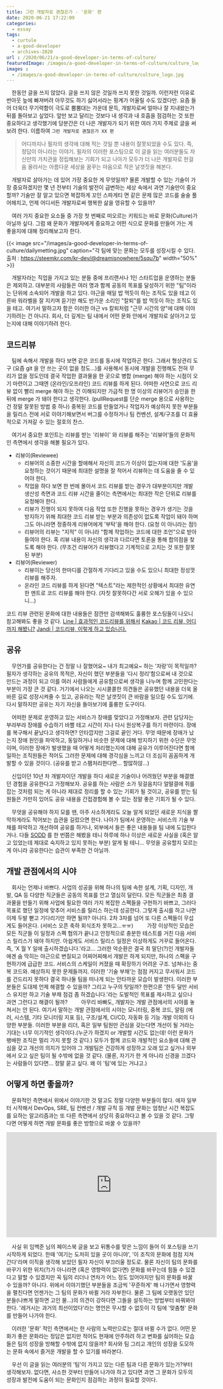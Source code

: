 ```yaml
---
title: 그런 개발자로 괜찮은가 - '문화' 편
date: 2020-06-21 17:22:09
categories:
  - essay
tags: 
  - curtule
  - a-good-developer
  - archives-2020
url : /2020/06/21/a-good-developer-in-terms-of-culture/
featuredImage: /images/a-good-developer-in-terms-of-culture/culture_logo.jpg
images :
  - /images/a-good-developer-in-terms-of-culture/culture_logo.jpg
---
```


　한동안 글을 쓰지 않았다. 글을 쓰지 않은 것일까 쓰지 못한 것일까. 이런저런 이유로 번아웃 늪에 빠져버려 아무것도 하기 싫어서라는 핑계가 어울릴 수도 있겠다만. <!--more -->요즘 들어 더욱더 무기력함이 극도로 뿜뿜대는 가운데 문득, 개발자로써 얼마나 잘 지내왔는가 뒤를 돌아보고 싶었다. 앞만 보고 달리는 것보다 내 생각과 내 호흡을 점검하는 것 또한 중요하다고 생각했기에 당분간은 더 나은 개발자가 되기 위한 여러 가지 주제로 글을 써보려 한다.
이름하여 `그런 개발자로 괜찮은가 XX 편`
> 어디까지나 필자의 생각에 대해 적는 것일 뿐 내용이 잘못되었을 수도 있다. 즉, 정답이 아니라는 이야기. 필자의 이러한 포스팅으로 이 글을 읽는 여러분들도 자신만의 가치관을 정립해보는 기회가 되고 나아가 모두가 더 나은 개발자로 한걸음 올라서는 아름다운 세상을 꿈꾸는 마음으로 작은 날갯짓을 해본다.

　개발자로 살아가는 데 있어 가장 중요한 게 무엇일까? 물론 개발할 수 있는 기술이 가장 중요하겠지만 몇 년 전부터 기술의 발전이 급변하는 세상 속에서 과연 기술만이 중요할까? 기술만 잘 알고 있으면 복잡하게 꼬인 스파게티 면 같은 문제 많은 코드를 술술 풀어헤치고, 언제 어디서든 개발자로써 행복한 삶을 영유할 수 있을까?

　여러 가지 중요한 요소들 중 가장 첫 번째로 떠오르는 키워드는 바로 문화(Culture)가 아닐까 싶다. 그럼 왜 문화가 개발자에게 중요하고 어떤 식으로 문화를 만들어 가는 게 좋을지에 대해 정리해보고자 한다.

{{< image src="/images/a-good-developer-in-terms-of-culture/dailymetting.jpg" caption="각 팀에 맞는 문화는 모두를 성장시킬 수 있다. <br>출처 : https://steemkr.com/kr-dev/@dreamisnowhere/5squ7b" width="50%" >}}

　개발자라는 직업을 가지고 있는 분들 중에 프리랜서나 1인 스타트업을 운영하는 분들은 제외하고. 대부분의 사람들은 여러 명과 함께 공동의 목표를 달성하기 위한 "팀"이라는 단위에 소속되어 개발을 하고 있다. 야근을 매일 밥 먹듯이 하는 조직도 있을 테고 이른바 워라벨을 잘 지키며 듣기만 해도 반가운 소리인 "칼퇴"를 밥 먹듯이 하는 조직도 있을 테고. 여기서 말하고자 함은 이러한 야근 vs 칼퇴처럼 "근무 시간의 양"에 대해 이야기하려는 건 아니다. 회사, 더 깊게는 팀 내에서 어떤 문화 안에서 개발자로 살아가고 있는지에 대해 이야기하려 한다.

## 코드리뷰
　팀에 속해서 개발을 하다 보면 같은 코드를 동시에 작업하곤 한다. 그래서 형상관리 도구 (요즘 git 을 안 쓰는 곳이 없을 정도...)를 사용해서 동시에 개발을 진행해도 전혀 무리가 없을 정도인데 결국 작업한 결과물을 한 곳으로 병합 (merge) 해야 하는 시점이 오기 마련이고 그때엔 (온라인/오프라인) 코드 리뷰를 하게 된다. 어떠한 사연으로 코드 리뷰 없이 빨리 merge 해야 하는 건 이해되지만 가급적 한 명 이상의 리뷰어가 승인을 한 뒤에 merge 가 돼야 한다고 생각한다. (pullRequest를 단순 merge 용으로 사용하는 건 정말 잘못된 방법 중 하나) 중복된 코드를 만들었거나 작업자가 예상하지 못한 부분들을 릴리스 전에 서로 이야기해보면서 버그를 수정하거나 팀 컨벤션, 설계/구조를 더 효율적으로 가져갈 수 있는 절호의 찬스.

　여기서 중요한 포인트는 리뷰를 받는 '리뷰이' 와 리뷰를 해주는 '리뷰어'들의 문화적인 측면에서 생각을 해볼 필요가 있다.
- 리뷰이(Reviewee)
  - 리뷰어의 소중한 시간을 할애해서 자신의 코드가 이상이 없는지에 대한 '도움'을 요청하는 것이기 때문에 최대한 설명을 잘 적어서 리뷰하는 데 도움을 줄 수 있어야 한다.
  - 작업을 하다 보면 한 번에 몰아서 코드 리뷰를 받는 경우가 대부분이지만 개발 생산성 측면과 코드 리뷰 시간을 줄이는 측면에서는 최대한 작은 단위로 리뷰를 요청해야 한다.
  - 리뷰가 진행이 되지 못하여 다음 작업 또한 진행을 못하는 경우가 생기는 것을 방지하기 위해 최대한 코드 리뷰 받는 부분과 의존성이 없도록 작업이 돼야 하며 그도 아니라면 정중하게 리뷰어에게 '부탁'을 해야 한다. (요청 이 아니라는 점!)
  - 리뷰어의 리뷰는 "지적" 이 아니라 "함께 작업하는 코드에 대한 조언"으로 받아들여야 한다. 혹 리뷰 내용이 자신의 생각과 다르다면 토론을 통해 합의점을 찾도록 해야 한다. (무조건 리뷰어가 리뷰했다고 기계적으로 고치는 것 또한 잘못된 부분)
- 리뷰어(Reviewer)
  - 리뷰이는 당신의 한마디를 간절하게 기다리고 있을 수도 있으니 최대한 정성껏 리뷰를 해주자.
  - 온라인 코드 리뷰를 하게 된다면 "텍스트"라는 제한적인 상황에서 최대한 유연한 멘트로 코드 리뷰를 해야 한다. (자칫 잘못하다간 서로 오해가 있을 수 있으니...)

코드 리뷰 관련된 문화에 대한 내용들은 잠깐만 검색해봐도 훌륭한 포스팅들이 나오니 참고해봐도 좋을 것 같다.
[Line | 효과적인 코드리뷰를 위해서](https://engineering.linecorp.com/ko/blog/effective-codereview/)
[Kakao | 코드 리뷰, 어디까지 해봤니?](https://tech.kakao.com/2016/02/04/code-review/)
[Jandi | 코드리뷰, 이렇게 하고 있습니다.](https://tosslab.github.io/codereview/2015/12/18/%EC%BD%94%EB%93%9C%EB%A6%AC%EB%B7%B0-%EC%9D%B4%EB%A0%87%EA%B2%8C-%ED%95%98%EA%B3%A0-%EC%9E%88%EB%8B%A4.html)

## 공유
　무언가를 공유한다는 건 정말 나 잘했어요~ 내가 최고예요~ 하는 '자랑'이 목적일까? 필자가 생각하는 공유의 목적은, 자신이 했던 부분들을 '다시 정리'함으로써 내 것으로 만드는 과정이 되고 이를 여러 사람들에게 공유함으로써 생각을 나누며 함께 고민한다는 부분이 가장 큰 것 같다. 거기에서 나오는 시시콜콜한 의견들은 공유했던 내용을 더욱 올바른 길로 성장시켜줄 수 있고, 공유라는 작은 날갯짓이 큰 바람을 일으킬 수도 있기에. 다시 말하지만 공유는 자기 자신을 돌아보기에 훌륭한 도구이다.

　어떠한 문제로 운영하고 있는 서비스가 장애를 맞았다고 가정해보자. 관련 담당자는 부랴부랴 장애를 수습하기 바쁠 테고 시간이 지나 다시 원상복구를 하기 마련이다. 장애를 복구해서 끝났다고 생각하면? 안타깝지만 그걸로 끝인 거다. 무엇 때문에 장애가 났는지 장애 원인을 파악하고, 동일하거나 비슷한 문제에 대해 방지하기 위한 수단은 무엇이며, 이러한 장애가 발생했을 때 어떻게 처리했는지에 대해 공유가 이루어진다면 함께 일하는 조직원들은 적어도 그러한 문제에 대해 경각심을 느끼고 더 조심히 꼼꼼하게 개발할 수 있을 것이다. (공유를 받고 스팸처리한다면... 할많하않...)

　신입이던 10년 차 개발자이던 개발을 하다 새로운 기술이나 어려웠던 부분을 해결했던 경험을 공유한다고 가정해보자. 공유를 하는 사람은 소가 뒷걸음치다 얼떨결에 쥐를 잡는 것처럼 되는 게 아니라 제대로 정리를 할 수 있는 기회가 될 것이고, 공유를 받는 팀원들은 가만히 있어도 공유 내용을 간접경험해 볼 수 있는 정말 좋은 기회가 될 수 있다.

　무엇을 공유해야 하지 모를 땐, 아주 사소하게라도 오늘 알게 되었던 새로운 지식을 짤막하게라도 적어보는 습관을 길렀으면 한다. 나아가 팀에서 운영하는 서비스의 기술 부채를 파악하고 개선하여 공유를 하거나, 외부에서 들은 좋은 내용들을 팀 내에 도입한다거나. 다들 [SODD](https://dzone.com/articles/stack-overflow-driven-development-sodd-its-really) 를 한 번쯤은 해봤을 테니 하루에 하나 이상은 새로운 사실을 (혹은 알고 있었는데 제대로 숙지하고 있지 못하는 부분) 알게 될 테니... 무엇을 공유할지 모르는 게 아니라 공유한다는 습관이 부족한 건 아닐까.

## 개발 관점에서의 시야
　회사는 언제나 바쁘다. 사업의 성공을 위해 하나의 팀에 속한 설계, 기획, 디자인, 개발, QA 등 다양한 직군들은 공동의 목표를 안고 열심히 달린다. 모든 직군들은 최종 결과물을 만들기 위해 사업에 필요한 여러 가지 복잡한 스펙들을 구현하기 바쁘고, 그러다 목표로 했던 일정에 맞추어 서비스를 릴리스 하는데 성공한다. 그렇게 출시를 하고 나면 이제 두발 뻗고 기다리기만 하면 될까? 아니다. 2차 3차를 넘어 또 다른 스펙들이 무섭게도 들어온다. (서비스 오픈 축하 회식조차 못하고...ㅠㅠ)
　
　가장 이상적인 모습은 모든 직군들 이 일정과 스펙 협의가 끝나고 안정적으로 충분한 테스트를 거친 다음 서비스 릴리스가 돼야 하지만. 아쉽게도 서비스 릴리스 일정은 이상하게도 거꾸로 들어온다. 즉, 'X 월 Y 일에 출시하겠습니다.'라고... 그러한 악순환은 결국 최 말단(?)인 개발자들에겐 숨 막히는 야근으로 변질되고 어찌어찌해서 개발은 하게 되지만, 하나의 스펙을 구현하기에 급급한 코드. 서비스의 스케일이 커졌을 때 확장하기 어려운 구조. 넘쳐나는 중복 코드와. 예상하지 못한 문제들까지. 이러한 '기술 부채'는 점점 커지고 무서워서 코드를 건드리지 못하다 결국 하나둘 팀을 떠나게 되는 안타까운 모습이 발생한다. 이러한 부분들은 도대체 언제 해결할 수 있을까? 그리고 누구의 탓일까? 한편으론 '한두 달만 서비스 유지만 하고 기술 부채 점검 좀 하겠습니다.'라는 도발적인 목표를 제시하고 싶으나 과연 그런다고 해결이 될까?
　
　아무리 바빠도, 개발자는 개발 관점에서의 시야를 놓쳐서는 안 된다. 여기서 말하는 개발 관점에서의 시야는 모니터링, 중복 코드, 알림 (에러, 시스템, 기타 모니터링 지표 등), 구조/설계, CI/CD, 자동화 등 기능 개발 이외의 다양한 부분들. 이러한 부분을 리더, 혹은 일부 팀원만 관심을 갖는다면 개선이 될 거라는 기대는 너무 이기적인 생각이다.(누군가 하겠지 or 개발할 시간도 없는데! 이런 문화가 팽배한 조직은 멀리 가지 못할 것 같다.) 모두가 함께 코드와 개발적인 요소들에 대해 관심을 갖고 개선의 의지가 있어야 그 개발팀은 건강하게 성장하고 오래 있고 싶거나 외부에서 오고 싶은 팀이 될 수밖에 없을 것 같다. (물론, 자기가 한 게 아니라 신경을 끄겠다는 사람들이 있다면... 정말 묻고 싶다. 왜 이 '팀'에 있는 거냐고.)

## 어떻게 하면 좋을까?
　문화적인 측면에서 위에서 이야기한 것 말고도 정말 다양한 부분들이 많다. 애자 일부터 시작해서 DevOps, SRE, 팀 컨벤션 / 개발 규칙 등 개발 문화는 엄청난 시간 복잡도를 요하는 알고리즘과는 또 다른 측면에서 상당히 중요하다고 볼 수 있을 것 같다. 그렇다면 어떻게 하면 개발 문화를 좋은 방향으로 바꿀 수 있을까?
<center>
<iframe src="https://www.facebook.com/plugins/post.php?href=https%3A%2F%2Fwww.facebook.com%2Fbaekjun.lim%2Fposts%2F3253046061380427&show_text=true&width=552&height=275&appId" width="552" height="275" style="border:none;overflow:hidden" scrolling="no" frameborder="0" allowTransparency="true" allow="encrypted-media"></iframe>
</center>

　사실 위 임백준 님의 페이스북 글을 보고 뒤통수를 맞은 느낌이 들어 이 포스팅을 쓰기 시작하게 되었다. 한때 '여기는 도저히 있을 곳이 아니야', '이 조직의 문화에 점점 지쳐간다'라며 이직을 생각해 보았던 필자 자신이 부끄러울 정도로. 물론 자신이 팀의 문화를 바꾸기 위한 위치(?)가 아니라면 (혹은 영향력이 없다면) 문화를 바꾸는데 힘들 수 있겠다고 말할 수 있겠지만 꼭 팀의 리더나 연차가 어느 정도 있어야지만 팀의 문화를 바꿀 수 있을까? 아니다. 위에서 이야기했던 부분들을 조금씩 '꾸준하게' 해 나가면서 영향력을 펼친다면 언젠가는 그 팀의 문화가 바뀔 거라 자부한다. 물론 그 팀에 오랫동안 있던 분들(나쁘게 말하면 고인 물...)의 의견이 강하다면 그들을 설득하는 방법부터 바꿔봐야 한다. '레거시는 과거의 최선이었다'라는 명언은 무시할 수 없듯이 각 팀에 '맞춤형' 문화를 만들어 나가야 한다.

　이러한 '문화' 적인 측면에서는 한 사람의 노력만으로는 절대 바뀔 수가 없다. 어떤 문화가 좋은 문화라는 정답은 없지만 적어도 현재에 안주하려 하고 변화를 싫어하는 모습들은 팀의 성장을 방해할 수밖에 없지 않을까? 회사와 팀 그리고 개인의 성장을 도모하는 문화 속에서 즐거운 개발을 할 수 있기를 바라본다.

　우선 이 글을 읽는 여러분의 '팀'이 가지고 있는 다른 팀과 다른 문화가 있는가?부터 생각해보자. 없다면, 사소한 것부터 만들어 나가야 하고 있다면 과연 그 문화가 모두의 성장과 발전에 도움이 되는 문화인지 점검하는 과정이 필요할 것이다.